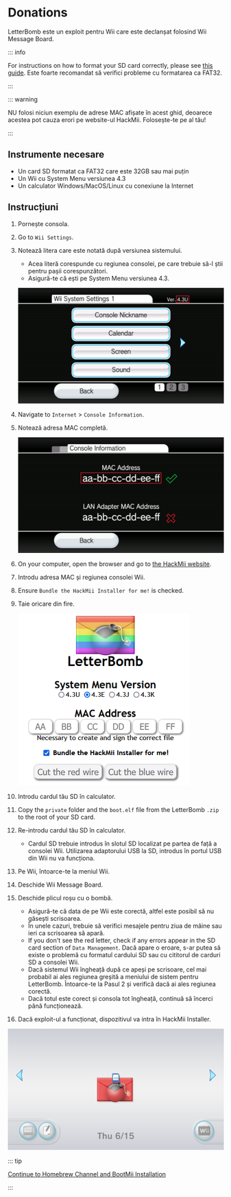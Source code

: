 # Donations

LetterBomb este un exploit pentru Wii care este declanșat folosind Wii Message Board.

::: info

For instructions on how to format your SD card correctly, please see [this guide](https://wiki.hacks.guide/wiki/Formatting_an_SD_card). Este foarte recomandat să verifici probleme cu formatarea ca FAT32.

:::

::: warning

NU folosi niciun exemplu de adrese MAC afișate în acest ghid, deoarece acestea pot cauza erori pe website-ul HackMii. Folosește-te pe al tău!

:::

## Instrumente necesare

- Un card SD formatat ca FAT32 care este 32GB sau mai puțin
- Un Wii cu System Menu versiunea 4.3
- Un calculator Windows/MacOS/Linux cu conexiune la Internet

## Instrucțiuni

1. Pornește consola.

2. Go to `Wii Settings`.

3. Notează litera care este notată după versiunea sistemului.

   - Acea literă corespunde cu regiunea consolei, pe care trebuie să-l știi pentru pașii corespunzători.
   - Asigură-te că ești pe System Menu versiunea 4.3.

   ![](/images/wii/SystemMenuVersion.png)

4. Navigate to `Internet` > `Console Information`.

5. Notează adresa MAC completă.

   ![](/images/wii/MacAddress.png)

6. On your computer, open the browser and go to [the HackMii website](https://please.hackmii.com/).

7. Introdu adresa MAC și regiunea consolei Wii.

8. Ensure `Bundle the HackMii Installer for me!` is checked.

9. Taie oricare din fire.

   ![](/images/exploits/letterbomb/LetterBomb-PC.png)

10. Introdu cardul tău SD în calculator.

11. Copy the `private` folder and the `boot.elf` file from the LetterBomb `.zip` to the root of your SD card.

12. Re-introdu cardul tău SD în calculator.
    - Cardul SD trebuie introdus în slotul SD localizat pe partea de față a consolei Wii. Utilizarea adaptorului USB la SD, introdus în portul USB din Wii nu va funcționa.

13. Pe Wii, întoarce-te la meniul Wii.

14. Deschide Wii Message Board.

15. Deschide plicul roșu cu o bombă.
    - Asigură-te că data de pe Wii este corectă, altfel este posibil să nu găsești scrisoarea.
    - În unele cazuri, trebuie să verifici mesajele pentru ziua de mâine sau ieri ca scrisoarea să apară.
    - If you don't see the red letter, check if any errors appear in the SD card section of `Data Management`. Dacă apare o eroare, s-ar putea să existe o problemă cu formatul cardului SD sau cu cititorul de carduri SD a consolei Wii.
    - Dacă sistemul Wii îngheață după ce apeși pe scrisoare, cel mai probabil ai ales regiunea greșită a meniului de sistem pentru LetterBomb. Întoarce-te la Pasul 2 și verifică dacă ai ales regiunea corectă.
    - Dacă totul este corect și consola tot îngheață, continuă să încerci până funcționează.

16. Dacă exploit-ul a funcționat, dispozitivul va intra în HackMii Installer.

![](/images/exploits/letterbomb/LetterBomb-Wii.png)

::: tip

[Continue to Homebrew Channel and BootMii Installation](hbc)

:::

